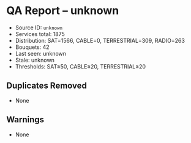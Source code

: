 # QA Report – unknown

- Source ID: `unknown`
- Services total: 1875
- Distribution: SAT=1566, CABLE=0, TERRESTRIAL=309, RADIO=263
- Bouquets: 42
- Last seen: unknown
- Stale: unknown
- Thresholds: SAT≥50, CABLE≥20, TERRESTRIAL≥20

## Duplicates Removed
- None

## Warnings
- None
